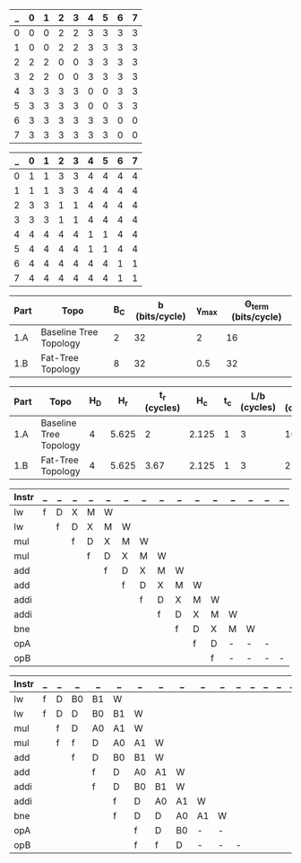 
  _ | 0 | 1 | 2 | 3 | 4 | 5 | 6 | 7
----|---|---|---|---|---|---|---|---
  0 | 0 | 0 | 2 | 2 | 3 | 3 | 3 | 3 
  1 | 0 | 0 | 2 | 2 | 3 | 3 | 3 | 3 
  2 | 2 | 2 | 0 | 0 | 3 | 3 | 3 | 3 
  3 | 2 | 2 | 0 | 0 | 3 | 3 | 3 | 3 
  4 | 3 | 3 | 3 | 3 | 0 | 0 | 3 | 3 
  5 | 3 | 3 | 3 | 3 | 0 | 0 | 3 | 3 
  6 | 3 | 3 | 3 | 3 | 3 | 3 | 0 | 0 
  7 | 3 | 3 | 3 | 3 | 3 | 3 | 0 | 0 

  _ | 0 | 1 | 2 | 3 | 4 | 5 | 6 | 7
----|---|---|---|---|---|---|---|---
  0 | 1 | 1 | 3 | 3 | 4 | 4 | 4 | 4 
  1 | 1 | 1 | 3 | 3 | 4 | 4 | 4 | 4 
  2 | 3 | 3 | 1 | 1 | 4 | 4 | 4 | 4 
  3 | 3 | 3 | 1 | 1 | 4 | 4 | 4 | 4 
  4 | 4 | 4 | 4 | 4 | 1 | 1 | 4 | 4 
  5 | 4 | 4 | 4 | 4 | 1 | 1 | 4 | 4 
  6 | 4 | 4 | 4 | 4 | 4 | 4 | 1 | 1 
  7 | 4 | 4 | 4 | 4 | 4 | 4 | 1 | 1 


Part | Topo                   | B<sub>C</sub> | b (bits/cycle) | γ<sub>max</sub> | Θ<sub>term</sub> (bits/cycle)
-----|------------------------|---------------|----------------|-----------------|-----------------------------
1.A  | Baseline Tree Topology | 2             | 32             | 2               | 16                        
1.B  | Fat-Tree Topology      | 8             | 32             | 0.5             | 32                        

Part | Topo                   | H<sub>D</sub>   | H<sub>r</sub>          | t<sub>r</sub> (cycles) | H<sub>c</sub> | t<sub>c</sub> | L/b (cycles) | t<sub>0</sub> (cycles)
-----|------------------------|-----------------|------------------------|------------------------|---------------|---------------|--------------|-----------------------
1.A  | Baseline Tree Topology | 4               | 5.625                  | 2                      | 2.125         | 1             | 3            | 16.375
1.B  | Fat-Tree Topology      | 4               | 5.625                  | 3.67                   | 2.125         | 1             | 3            | 25.75


Instr | _ | _ | _ | _ | _ | _ | _ | _ | _ | _ | _ | _ | _ | _ | _ |
------|---|---|---|---|---|---|---|---|---|---|---|---|---|---|---|
lw    | f | D | X | M | W |   |   |   |   |   |   |   |   |   |   |
lw    |   | f | D | X | M | W |   |   |   |   |   |   |   |   |   |
mul   |   |   | f | D | X | M | W |   |   |   |   |   |   |   |   |
mul   |   |   |   | f | D | X | M | W |   |   |   |   |   |   |   |
add   |   |   |   |   | f | D | X | M | W |   |   |   |   |   |   |
add   |   |   |   |   |   | f | D | X | M | W |   |   |   |   |   |
addi  |   |   |   |   |   |   | f | D | X | M | W |   |   |   |   |
addi  |   |   |   |   |   |   |   | f | D | X | M | W |   |   |   |
bne   |   |   |   |   |   |   |   |   | f | D | X | M | W |   |   |
opA   |   |   |   |   |   |   |   |   |   | f | D | - | - | - |   |
opB   |   |   |   |   |   |   |   |   |   |   | f | - | - | - | - |

Instr | _ | _ | _ | _ | _ | _ | _ | _ | _ | _ | _ | _ | _ | _ | _ |
------|---|---|---|---|---|---|---|---|---|---|---|---|---|---|---|
lw    | f | D | B0| B1| W |   |   |   |   |   |   |   |   |   |   |
lw    | f | D | D | B0| B1| W |   |   |   |   |   |   |   |   |   |
mul   |   | f | D | A0| A1| W |   |   |   |   |   |   |   |   |   |
mul   |   | f | f | D | A0| A1| W |   |   |   |   |   |   |   |   |
add   |   |   | f | D | B0| B1| W |   |   |   |   |   |   |   |   |
add   |   |   |   | f | D | A0| A1| W |   |   |   |   |   |   |   |
addi  |   |   |   | f | D | B0| B1| W |   |   |   |   |   |   |   |
addi  |   |   |   |   | f | D | A0| A1| W |   |   |   |   |   |   |
bne   |   |   |   |   | f | D | D | A0| A1| W |   |   |   |   |   |
opA   |   |   |   |   |   | f | D | B0| - | - |   |   |   |   |   |
opB   |   |   |   |   |   | f | f | D | - | - | - |   |   |   |   |


